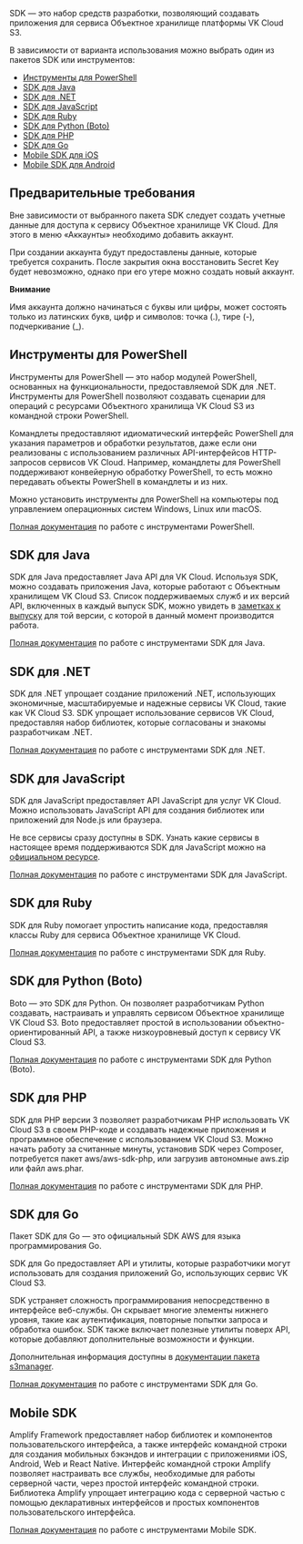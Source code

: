 SDK — это набор средств разработки, позволяющий создавать приложения для сервиса Объектное хранилище платформы VK Cloud S3.

В зависимости от варианта использования можно выбрать один из пакетов SDK или инструментов:

- [Инструменты для PowerShell](https://docs.aws.amazon.com/powershell/latest/userguide/)
- [SDK для Java](https://docs.aws.amazon.com/sdk-for-java/v1/developer-guide/)
- [SDK для .NET](https://docs.aws.amazon.com/sdk-for-net/latest/developer-guide/)
- [SDK для JavaScript](https://docs.aws.amazon.com/sdk-for-javascript/v2/developer-guide/)
- [SDK для Ruby](https://docs.aws.amazon.com/sdk-for-ruby/v3/developer-guide/)
- [SDK для Python (Boto)](http://boto3.amazonaws.com/v1/documentation/api/latest/index.html)
- [SDK для PHP](https://docs.aws.amazon.com/aws-sdk-php/guide/latest/)
- [SDK для Go](https://docs.aws.amazon.com/sdk-for-go/api/)
- [Mobile SDK для iOS](https://docs.amplify.aws/)
- [Mobile SDK для Android](https://docs.amplify.aws/)

## Предварительные требования

Вне зависимости от выбранного пакета SDK следует создать учетные данные для доступа к сервису Объектное хранилище VK Cloud. Для этого в меню «Аккаунты» необходимо добавить аккаунт.

При создании аккаунта будут предоставлены данные, которые требуется сохранить. После закрытия окна восстановить Secret Key будет невозможно, однако при его утере можно создать новый аккаунт.

<warn>  

**Внимание**

Имя аккаунта должно начинаться с буквы или цифры, может состоять только из латинских букв, цифр и символов: точка (.), тире (-), подчеркивание (\_).

</warn>

## Инструменты для PowerShell

Инструменты для PowerShell — это набор модулей PowerShell, основанных на функциональности, предоставляемой SDK для .NET. Инструменты для PowerShell позволяют создавать сценарии для операций с ресурсами Объектного хранилища VK Cloud S3 из командной строки PowerShell.

Командлеты предоставляют идиоматический интерфейс PowerShell для указания параметров и обработки результатов, даже если они реализованы с использованием различных API-интерфейсов HTTP-запросов сервисов VK Cloud. Например, командлеты для PowerShell поддерживают конвейерную обработку PowerShell, то есть можно передавать объекты PowerShell в командлеты и из них.

Можно установить инструменты для PowerShell на компьютеры под управлением операционных систем Windows, Linux или macOS.

[Полная документация](https://docs.aws.amazon.com/powershell/latest/userguide/) по работе с инструментами PowerShell.

## SDK для Java

SDK для Java предоставляет Java API для VK Cloud. Используя SDK, можно создавать приложения Java, которые работают с Объектным хранилищем VK Cloud S3. Список поддерживаемых служб и их версий API, включенных в каждый выпуск SDK, можно увидеть в [заметках к выпуску](https://github.com/aws/aws-sdk-java#release-notes) для той версии, с которой в данный момент производится работа.

[Полная документация](https://docs.aws.amazon.com/sdk-for-java/v1/developer-guide/) по работе с инструментами SDK для Java.

## SDK для .NET

SDK для .NET упрощает создание приложений .NET, использующих экономичные, масштабируемые и надежные сервисы VK Cloud, такие как VK Cloud S3. SDK упрощает использование сервисов VK Cloud, предоставляя набор библиотек, которые согласованы и знакомы разработчикам .NET.

[Полная документация](https://docs.aws.amazon.com/sdk-for-net/latest/developer-guide/) по работе с инструментами SDK для .NET.

## SDK для JavaScript

SDK для JavaScript предоставляет API JavaScript для услуг VK Cloud. Можно использовать JavaScript API для создания библиотек или приложений для Node.js или браузера.

Не все сервисы сразу доступны в SDK. Узнать какие сервисы в настоящее время поддерживаются SDK для JavaScript можно на [официальном ресурсе](https://github.com/aws/aws-sdk-js/blob/master/SERVICES.md).

[Полная документация](https://docs.aws.amazon.com/sdk-for-javascript/v2/developer-guide/) по работе с инструментами SDK для JavaScript.

## SDK для Ruby

SDK для Ruby помогает упростить написание кода, предоставляя классы Ruby для сервиса Объектное хранилище VK Cloud.

[Полная документация](https://docs.aws.amazon.com/sdk-for-ruby/v3/developer-guide/) по работе с инструментами SDK для Ruby.

## SDK для Python (Boto)

Boto — это SDK для Python. Он позволяет разработчикам Python создавать, настраивать и управлять сервисом Объектное хранилище VK Cloud S3. Boto предоставляет простой в использовании объектно-ориентированный API, а также низкоуровневый доступ к сервису VK Cloud S3.

[Полная документация](http://boto3.amazonaws.com/v1/documentation/api/latest/index.html) по работе с инструментами SDK для Python (Boto).

## SDK для PHP

SDK для PHP версии 3 позволяет разработчикам PHP использовать VK Cloud S3 в своем PHP-коде и создавать надежные приложения и программное обеспечение с использованием VK Cloud S3. Можно начать работу за считанные минуты, установив SDK через Composer, потребуется пакет aws/aws-sdk-php, или загрузив автономные aws.zip или файл aws.phar.

[Полная документация](https://docs.aws.amazon.com/aws-sdk-php/guide/latest/) по работе с инструментами SDK для PHP.

## SDK для Go

Пакет SDK для Go — это официальный SDK AWS для языка программирования Go.

SDK для Go предоставляет API и утилиты, которые разработчики могут использовать для создания приложений Go, использующих сервис VK Cloud S3.

SDK устраняет сложность программирования непосредственно в интерфейсе веб-службы. Он скрывает многие элементы нижнего уровня, такие как аутентификация, повторные попытки запроса и обработка ошибок. SDK также включает полезные утилиты поверх API, которые добавляют дополнительные возможности и функции.

Дополнительная информация доступны в [документации пакета s3manager](https://docs.aws.amazon.com/sdk-for-go/api/service/s3/s3manager/).

[Полная документация](https://docs.aws.amazon.com/sdk-for-go/api/) по работе с инструментами SDK для Go.

## Mobile SDK

Amplify Framework предоставляет набор библиотек и компонентов пользовательского интерфейса, а также интерфейс командной строки для создания мобильных бэкэндов и интеграции с приложениями iOS, Android, Web и React Native. Интерфейс командной строки Amplify позволяет настраивать все службы, необходимые для работы серверной части, через простой интерфейс командной строки. Библиотека Amplify упрощает интеграцию кода с серверной частью с помощью декларативных интерфейсов и простых компонентов пользовательского интерфейса.

[Полная документация](https://docs.amplify.aws/) по работе с инструментами Mobile SDK.

